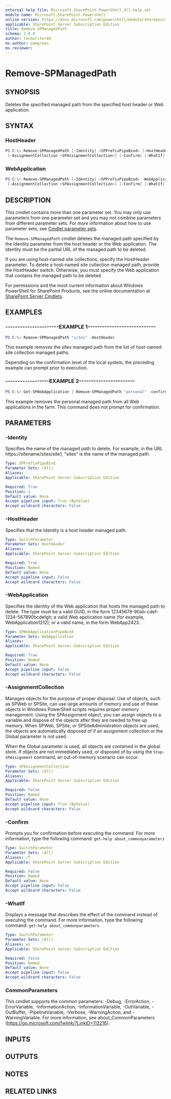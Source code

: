 ```yaml
---
external help file: Microsoft.SharePoint.PowerShell.dll-help.xml
module name: Microsoft.SharePoint.Powershell
online version: https://docs.microsoft.com/powershell/module/sharepoint-server/remove-spmanagedpath
applicable: SharePoint Server Subscription Edition
title: Remove-SPManagedPath
schema: 2.0.0
author: techwriter40
ms.author: pamgreen
ms.reviewer: 
---
```


# Remove-SPManagedPath

## SYNOPSIS
Deletes the specified managed path from the specified host header or Web application.


## SYNTAX

### HostHeader
```powershell
PS C:\> Remove-SPManagedPath [-Identity] <SPPrefixPipeBind> [-HostHeader]
 [-AssignmentCollection <SPAssignmentCollection>] [-Confirm] [-WhatIf] [<CommonParameters>]
```

### WebApplication
```powershell
PS C:\> Remove-SPManagedPath [-Identity] <SPPrefixPipeBind> -WebApplication <SPWebApplicationPipeBind>
 [-AssignmentCollection <SPAssignmentCollection>] [-Confirm] [-WhatIf] [<CommonParameters>]
```

## DESCRIPTION
This cmdlet contains more than one parameter set.
You may only use parameters from one parameter set and you may not combine parameters from different parameter sets.
For more information about how to use parameter sets, see [Cmdlet parameter sets](https://docs.microsoft.com/powershell/scripting/developer/cmdlet/cmdlet-parameter-sets).

The `Remove-SPManagedPath` cmdlet deletes the managed path specified by the Identity parameter from the host header or the Web application.
The Identity must be the partial URL of the managed path to be deleted.

If you are using host-named site collections, specify the HostHeader parameter.
To delete a host-named site collection managed path, provide the HostHeader switch.
Otherwise, you must specify the Web application that contains the managed path to be deleted.

For permissions and the most current information about Windows PowerShell for SharePoint Products, see the online documentation at [SharePoint Server Cmdlets](https://docs.microsoft.com/powershell/sharepoint/sharepoint-server/sharepoint-server-cmdlets).


## EXAMPLES

### ----------------------EXAMPLE 1----------------------------
```powershell
PS C:\> Remove-SPManagedPath "sites" -HostHeader
```

This example removes the sites managed path from the list of host-named site collection managed paths.

Depending on the confirmation level of the local system, the preceding example can prompt prior to execution.


### ------------------EXAMPLE 2-----------------------
```powershell
PS C:\> Get-SPWebApplication | Remove-SPManagedPath "personal" -confirm:$false
```

This example removes the personal managed path from all Web applications in the farm.
This command does not prompt for confirmation.


## PARAMETERS

### -Identity
Specifies the name of the managed path to delete.
For example, in the URL https://sitename/sites/site1, "sites" is the name of the managed path.

```yaml
Type: SPPrefixPipeBind
Parameter Sets: (All)
Aliases: 
Applicable: SharePoint Server Subscription Edition

Required: True
Position: 1
Default value: None
Accept pipeline input: True (ByValue)
Accept wildcard characters: False
```

### -HostHeader
Specifies that the Identity is a host header managed path.

```yaml
Type: SwitchParameter
Parameter Sets: HostHeader
Aliases: 
Applicable: SharePoint Server Subscription Edition

Required: True
Position: Named
Default value: None
Accept pipeline input: False
Accept wildcard characters: False
```

### -WebApplication
Specifies the identity of the Web application that hosts the managed path to delete.
The type must be a valid GUID, in the form 12345678-90ab-cdef-1234-567890bcdefgh; a valid Web application name (for example, WebApplication1212); or a valid name, in the form WebApp2423.

```yaml
Type: SPWebApplicationPipeBind
Parameter Sets: WebApplication
Aliases: 
Applicable: SharePoint Server Subscription Edition

Required: True
Position: Named
Default value: None
Accept pipeline input: False
Accept wildcard characters: False
```

### -AssignmentCollection
Manages objects for the purpose of proper disposal.
Use of objects, such as SPWeb or SPSite, can use large amounts of memory and use of these objects in Windows PowerShell scripts requires proper memory management.
Using the SPAssignment object, you can assign objects to a variable and dispose of the objects after they are needed to free up memory.
When SPWeb, SPSite, or SPSiteAdministration objects are used, the objects are automatically disposed of if an assignment collection or the Global parameter is not used.

When the Global parameter is used, all objects are contained in the global store.
If objects are not immediately used, or disposed of by using the `Stop-SPAssignment` command, an out-of-memory scenario can occur.

```yaml
Type: SPAssignmentCollection
Parameter Sets: (All)
Aliases: 
Applicable: SharePoint Server Subscription Edition

Required: False
Position: Named
Default value: None
Accept pipeline input: True (ByValue)
Accept wildcard characters: False
```

### -Confirm
Prompts you for confirmation before executing the command.
For more information, type the following command: `get-help about_commonparameters`

```yaml
Type: SwitchParameter
Parameter Sets: (All)
Aliases: cf
Applicable: SharePoint Server Subscription Edition

Required: False
Position: Named
Default value: None
Accept pipeline input: False
Accept wildcard characters: False
```

### -WhatIf
Displays a message that describes the effect of the command instead of executing the command.
For more information, type the following command: `get-help about_commonparameters`

```yaml
Type: SwitchParameter
Parameter Sets: (All)
Aliases: wi
Applicable: SharePoint Server Subscription Edition

Required: False
Position: Named
Default value: None
Accept pipeline input: False
Accept wildcard characters: False
```

### CommonParameters
This cmdlet supports the common parameters: -Debug, -ErrorAction, -ErrorVariable, -InformationAction, -InformationVariable, -OutVariable, -OutBuffer, -PipelineVariable, -Verbose, -WarningAction, and -WarningVariable. For more information, see about_CommonParameters (https://go.microsoft.com/fwlink/?LinkID=113216).

## INPUTS

## OUTPUTS

## NOTES

## RELATED LINKS
